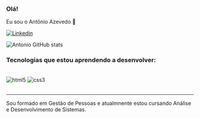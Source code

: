 ### Olá!
Eu sou o Antônio Azevedo 👋

[![Linkedin](https://img.shields.io/badge/LinkedIn-0077B5?style=for-the-badge&logo=linkedin&logoColor=white)](https://www.linkedin.com/in/ant%C3%B4nio-azevedo-b72112114/)

![Antonio GitHub stats](https://github-readme-stats.vercel.app/api?username=DevAntonioAzevedo&show_icons=true&theme=merko)

### Tecnologias que estou aprendendo a desenvolver:

<div style="display: inline_block"><br>
  <img align="center" alt="html5" src="https://img.shields.io/badge/HTML5-E34F26?style=for-the-badge&logo=html5&logoColor=white" />
  <img align="center" alt="css3" src="https://img.shields.io/badge/CSS3-1572B6?style=for-the-badge&logo=css3&logoColor=white" />
</div><br><hr>

Sou formado em Gestão de Pessoas e atualmnente estou cursando Análise e Desenvolvimento de Sistemas.

<!--[![Top Langs](https://github-readme-stats.vercel.app/api/top-langs/?username=DevAntonioAzevedo&hide_progress=true)](https://github.com/anuraghazra/github-readme-stats)

**DevAntonioAzevedo/DevAntonioAzevedo** is a ✨ _special_ ✨ repository because its `README.md` (this file) appears on your GitHub profile.

Here are some ideas to get you started:

- 🔭 I’m currently working on ...
- 🌱 I’m currently learning ...
- 👯 I’m looking to collaborate on ...
- 🤔 I’m looking for help with ...
- 💬 Ask me about ...
- 📫 How to reach me: ...
- 😄 Pronouns: ...
- ⚡ Fun fact: ...
-->
